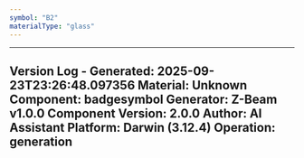 ```yaml
---
symbol: "B2"
materialType: "glass"
---
```


---
Version Log - Generated: 2025-09-23T23:26:48.097356
Material: Unknown
Component: badgesymbol
Generator: Z-Beam v1.0.0
Component Version: 2.0.0
Author: AI Assistant
Platform: Darwin (3.12.4)
Operation: generation
---